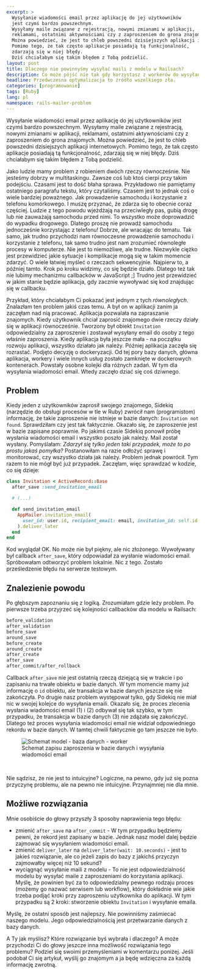 ```yaml
---
excerpt: >
  Wysyłanie wiadomości email przez aplikację do jej użytkowników
  jest czymś bardzo powszechnym.
  Wysyłamy maile związane z rejestracją, nowymi zmianami w aplikacji,
  reklamami, ostatnimi aktywnościami czy z zaproszeniem do grona znajomych.
  Można powiedzieć, że jest to chleb powszedni dzisiejszych aplikacji internetowych.
  Pomimo tego, że tak często aplikacje posiadają tą funkcjonalność,
  zdarzają się w niej błędy.
  Dziś chciałabym się takim błędem z Tobą podzielić.
layout: post
title: Dlaczego nie powinnyśmy wysyłać maili z modelu w Railsach?
description: Co może pójść nie tak gdy korzystasz z workerów do wysyłania maili? - studium przypadku.
headline: Przedwczesna optymalizacja to źródło wszelkiego zła.
categories: [programowanie]
tags: [Ruby]
lang: pl
namespace: rails-mailer-problem
---
```


Wysyłanie wiadomości email przez aplikację do jej użytkowników jest czymś bardzo powszechnym. Wysyłamy maile związane z rejestracją, nowymi zmianami w aplikacji, reklamami, ostatnimi aktywnościami czy z zaproszeniem do grona znajomych. Można powiedzieć, że jest to chleb powszedni dzisiejszych aplikacji internetowych. Pomimo tego, że tak często aplikacje posiadają tą funkcjonalność, zdarzają się w niej błędy. Dziś chciałabym się takim błędem z Tobą podzielić.

Jako ludzie mamy problem z robieniem dwóch rzeczy równocześnie. Nie jesteśmy dobrzy w multitaskingu. Zawsze coś lub ktoś cierpi przy takim podejściu. Czasami jest to dość błaha sprawa. Przykładowo nie pamiętamy ostatniego paragrafu tekstu, który czytaliśmy. Czasem jest to jednak coś o wiele bardziej poważnego. Jak prowadzenie samochodu i korzystanie z telefonu komórkowego. I muszę przyznać, że zdarza się to obecnie coraz częściej. Ludzie z tego powodu wjeżdżają na przeciwległy pas, gubią drogę lub nie zauważają samochodu przed nimi. To wszystko może doprowadzić do wypadku drogowego. Dlatego proszę nie prowadź samochodu jednocześnie korzystając z telefonu! Dobrze, ale wracając do tematu. Tak samo, jak trudno przychodzi nam równoczesne prowadzenie samochodu i korzystanie z telefonu, tak samo trudno jest nam zrozumieć równoległe procesy w komputerze. Nie jest to niemożliwe, ale trudne. Niezwykle ciężko jest przewidzieć jakie sytuacje i komplikacje mogą się w takim momencie zdarzyć. O wiele łatwiej myśleć o rzeczach sekwencyjnie. Najpierw to, a później tamto. Krok po kroku widzimy, co się będzie działo. Dlatego też tak nie lubimy mechanizmu callbacków w JavaScript ;] Trudno jest przewidzieć w jakim stanie będzie aplikacja, gdy zacznie wywoływać się kod znajdując się w callbacku.

Przykład, który chciałabym Ci pokazać jest jednym z tych _równoległych_. Znalazłam ten problem jakiś czas temu. A był on w aplikacji zanim ja zaczęłam nad nią pracować. Aplikacja pozwalała na zapraszanie znajomych. Kiedy użytkownik chciał zaprosić znajomego dwie rzeczy działy się w aplikacji równocześnie. Tworzony był obiekt `Invitation` odpowiedzialny za zaproszenie i zostawał wysyłany email do osoby z tego właśnie zaproszenia. Kiedy aplikacja była jeszcze mała - na początku rozwoju aplikacji, wszystko działało jak należy. Później aplikacja zaczęła się rozrastać. Podjęto decyzję o dockeryzacji. Od tej pory bazy danych, główna aplikacja, workery i wiele innych usług zostało zamknięte w dockerowych kontenerach. Powstały osobne kolejki dla różnych zadań. W tym dla wysyłania wiadomości email. Wtedy zaczęło dziać się coś dziwnego.

## Problem

Kiedy jeden z użytkowników zaprosił swojego znajomego, Sidekiq (narzędzie do obsługi procesów w tle w Ruby) zwrócił nam (programistom) informację, że takie zaproszenie nie istnieje w bazie danych: `Invitation not found`. Sprawdziłam czy jest tak faktycznie. Okazało się, że zaproszenie jest w bazie zapisane poprawnie. Po jakimś czasie Sidekiq ponowił próbę wysłania wiadomości email i wszystko poszło jak należy. Mail został wysłany. Pomyślałam: _Zdarzył się tylko jeden taki przypadek, może to po prostu jakaś pomyłka?_ Postanowiłam na razie odłożyć sprawę i monitorować, czy wszystko działa jak należy. Problem jednak powrócił. Tym razem to nie mógł być już przypadek. Zaczęłam, więc sprawdzać w kodzie, co się dzieje:

```ruby
class Invitation < ActiveRecord::Base
  after_save :send_invitation_email

  # (...)

  def send_invitation_email
    AppMailer.invitation_email(
      user_id: user.id, recipient_email: email, invitation_id: self.id
    ).deliver_later
  end
end
```

Kod wyglądał OK. No może nie był piękny, ale nic złożonego. Wywoływany był callback `after_save`, który odpowiadał za wysłanie wiadomości email. Spróbowałam odtworzyć problem lokalnie. Nic z tego. Zostało prześledzenie błędu na serwerze testowym.

## Znalezienie powodu

Po głębszym zapoznaniu się z logiką. Zrozumiałam gdzie leży problem. Po pierwsze trzeba przyjrzeć się kolejności callbacków dla modelu w Railsach:

```ruby
before_validation
after_validation
before_save
around_save
before_create
around_create
after_create
after_save
after_commit/after_rollback
```

Callback `after_save` nie jest ostatnią rzeczą dziejącą się w trakcie i po zapisaniu na trwałe obiektu w bazie danych. W tym momencie mamy już informację o `id` obiektu, ale transakcja w bazie danych jeszcze się nie zakończyła. Po drugie nasz problem występował tylko, gdy Sidekiq nie miał nic w swojej kolejce do wysyłania emaili. Okazało się, że proces zlecenia wysłania wiadomości email (1) i (2) odbywał się tak szybko, w tym przypadku, że transakcja w bazie danych (3) nie zdążała się zakończyć. Dlatego też proces wysyłania wiadomości email nie widział odpowiedniego rekordu w bazie danych. W tamtej chwili faktycznie go tam jeszcze nie było.

<figure>
  <img src="{{ site.baseurl_root }}/images/rails-mailer-problem/mailer-in-rails-model.jpg" alt='Schemat model - baza danych - worker'>
  <figcaption>Schemat zapisu zaproszenia w bazie danych i wysyłania wiadomości email</figcaption>
</figure>
<br>

Nie sądzisz, że nie jest to intuicyjne? Logiczne, na pewno, gdy już się pozna przyczynę problemu, ale na pewno nie intuicyjne. Przynajmniej nie dla mnie.

## Możliwe rozwiązania

Mnie osobiście do głowy przyszły 3 sposoby naprawienia tego błędu:

- zmienić  `after_save` na `after_commit`  - W tym przypadku będziemy pewni, że rekord jest zapisany w bazie. Jednak nasz model dalej będzie zajmować się wysyłaniem wiadomości email.
- zmienić `deliver_later` na `deliver_later(wait: 10.seconds)` - jest to jakieś rozwiązanie, ale co jeżeli zapis do bazy z jakichś przyczyn zajmowałby więcej niż 10 sekund?
- wyciągnąć wysyłanie maili z modelu - To nie jest odpowiedzialność modelu by wysyłać maile z zaproszeniami do korzystania aplikacji. Myślę, że powinien być za to odpowiedzialny pewnego rodzaju proces (możemy go nazwać serwisem lub workflow), który dokładnie wie jakie trzeba podjąć kroki przy zaproszeniu użytkownika do aplikacji. W tym przypadku są 2 kroki: stworzenie obiektu `Invitation` i wysyłanie emaila.

Myślę, że ostatni sposób jest najlepszy. Nie powinniśmy zaśmiecać naszego modelu. Jego odpowiedzialnością jest przetwarzanie danych z bazy danych.

A Ty jak myślisz? Które rozwiązanie byś wybrała i dlaczego? A może przychodzi Ci do głowy jeszcze inna możliwość rozwiązania tego problemu? Podziel się swoimi przemyśleniami w komentarzu poniżej. Jeśli podobał Ci się artykuł, wyślij go znajomym a ja będę wdzięczna za każdą informację zwrotną.
